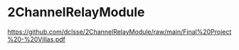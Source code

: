 # 2ChannelRelayModule

https://github.com/dclsse/2ChannelRelayModule/raw/main/Final%20Project%20-%20Villas.pdf
